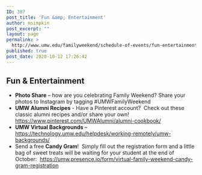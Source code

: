 ```yaml
---
ID: 387
post_title: 'Fun &amp; Entertainment'
author: msimpkin
post_excerpt: ""
layout: page
permalink: >
  http://www.umw.edu/familyweekend/schedule-of-events/fun-entertainment-2/
published: true
post_date: 2020-10-12 17:26:42
---
```

<h2><strong>Fun &amp; Entertainment</strong></h2>
<ul>
 	<li><strong>Photo Share</strong> – how are you celebrating Family Weekend? Share your photos to Instagram by tagging #UMWFamilyWeekend</li>
 	<li><strong>UMW Alumni Recipes</strong> - Have a Pinterest account?  Check out these classic alumni recipes and/or share your own!  <a href="https://www.pinterest.com/UMWAlumni/alumni-cookbook/">https://www.pinterest.com/UMWAlumni/alumni-cookbook/</a></li>
 	<li><strong>UMW Virtual Backgrounds</strong> – <a href="https://technology.umw.edu/helpdesk/working-remotely/umw-backgrounds/">https://technology.umw.edu/helpdesk/working-remotely/umw-backgrounds/</a></li>
 	<li>Send a free <strong>Candy Gram</strong>!  Simply fill out the registration form and a little bag of sweet treats will be waiting for your student at the end of October:  <a href="https://umw.presence.io/form/virtual-family-weekend-candy-gram-registration">https://umw.presence.io/form/virtual-family-weekend-candy-gram-registration</a></li>
</ul>
<h2></h2>